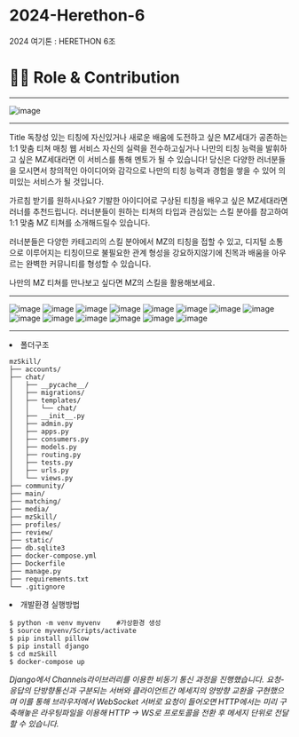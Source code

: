# 2024-Herethon-6
2024 여기톤 : HERETHON 6조


<h1>👨‍💻 Role & Contribution</h1>
<hr>

![image](https://github.com/user-attachments/assets/cb9ad053-37eb-4d37-b099-4b0e93ed90a8)


<hr>
Title
독창성 있는 티칭에 자신있거나 새로운 배움에 도전하고 싶은 MZ세대가 공존하는 1:1 맞춤 티쳐 매칭 웹 서비스
자신의 실력을 전수하고싶거나 나만의 티칭 능력을 발휘하고 싶은 MZ세대라면 이 서비스를 통해 멘토가 될 수 있습니다! 당신은 다양한 러너분들을 모시면서 창의적인 아이디어와 감각으로 나만의 티칭 능력과 경험을 쌓을 수 있어 의미있는 서비스가 될 것입니다.

가르침 받기를 원하시나요? 기발한 아이디어로 구상된 티칭을 배우고 싶은 MZ세대라면 러너를 추천드립니다. 러너분들이 원하는 티쳐의 타입과 관심있는 스킬 분야를 참고하여 1:1 맞춤 MZ 티쳐를 소개해드릴수 있습니다.

러너분들은 다양한 카테고리의 스킬 분야에서 MZ의 티칭을 접할 수 있고, 디지털 소통으로 이루어지는 티칭이므로 불필요한 관계 형성을 강요하지않기에 친목과 배움을 아우르는 완벽한 커뮤니티를 형성할 수 있습니다.

나만의 MZ 티쳐를 만나보고 싶다면 MZ의 스킬을 활용해보세요.
<hr>

![image](https://github.com/user-attachments/assets/f372bf6d-86dd-4e4e-bcde-a3bd8ff74ada)
![image](https://github.com/user-attachments/assets/bb5472ff-db8b-4957-9a70-c2e20c0a5e9b)
![image](https://github.com/user-attachments/assets/69410a63-19f3-4bd7-a9eb-3f837831bba5)
![image](https://github.com/user-attachments/assets/c4565fc4-69f8-4c4e-b0e3-d5175752032d)
![image](https://github.com/user-attachments/assets/9923fce5-bdb9-4a73-aea4-0f8e92ea264d)
![image](https://github.com/user-attachments/assets/83184a5a-fd6b-4bae-8463-b40312e6ac2d)
![image](https://github.com/user-attachments/assets/e8b2cbcf-de54-4437-99f0-5375207657ba)
![image](https://github.com/user-attachments/assets/34c9df14-633d-49c3-a023-042180412eac)
![image](https://github.com/user-attachments/assets/88c26b98-082c-4a75-b723-dce7d2462c98)
![image](https://github.com/user-attachments/assets/b394c373-ee18-4379-8b4d-fcfbbe0b64a7)
![image](https://github.com/user-attachments/assets/dc421d92-26d5-4c7a-87aa-cc2b1dbcca7e)
![image](https://github.com/user-attachments/assets/4d8f53ba-b4bf-4613-ba9c-232f5db6fb29)
![image](https://github.com/user-attachments/assets/79a68288-0ed0-4c9d-b42b-54d343ce3abf)
![image](https://github.com/user-attachments/assets/7d8e11b7-6c8b-44d7-a2ff-19379e3cf1f6)
<hr>
<li>폴더구조</li>

```
mzSkill/
├── accounts/
├── chat/
│   ├── __pycache__/
│   ├── migrations/
│   ├── templates/
│   │   └── chat/
│   ├── __init__.py
│   ├── admin.py
│   ├── apps.py
│   ├── consumers.py
│   ├── models.py
│   ├── routing.py
│   ├── tests.py
│   ├── urls.py
│   └── views.py
├── community/
├── main/
├── matching/
├── media/
├── mzSkill/
├── profiles/
├── review/
├── static/
├── db.sqlite3
├── docker-compose.yml
├── Dockerfile
├── manage.py
├── requirements.txt
└── .gitignore
```


<li>개발환경 실행방법</li>

```
$ python -m venv myvenv    #가상환경 생성
$ source myvenv/Scripts/activate
$ pip install pillow
$ pip install django
$ cd mzSkill
$ docker-compose up
```
*Django에서 Channels라이브러리를 이용한 비동기 통신 과정을 진행했습니다.
요청-응답의 단방향통신과 구분되는 서버와 클라이언트간 메세지의 양방향 교환을 구현했으며 이를 통해 브라우저에서 WebSocket 서버로 요청이 들어오면 HTTP에서는 미리 구축해놓은 라우팅파일을 이용해 HTTP -> WS로 프로토콜을 전환 후 메세지 단위로 전달할 수 있습니다.*
